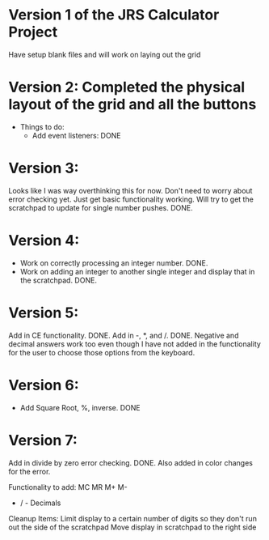 # Version 1 of the JRS Calculator Project
   Have setup blank files and will work on laying out the grid

# Version 2: Completed the physical layout of the grid and all the buttons
   - Things to do:
      - Add event listeners: DONE

# Version 3:
   Looks like I was way overthinking this for now. Don't need to worry about error
   checking yet. Just get basic functionality working.
   Will try to get the scratchpad to update for single number pushes. DONE.

# Version 4:
   - Work on correctly processing an integer number. DONE.
   - Work on adding an integer to another single integer and display that
      in the scratchpad. DONE.

# Version 5:
   Add in CE functionality. DONE.
   Add in -, *, and /. DONE.
   Negative and decimal answers work too even though I have not added in the functionality
      for the user to choose those options from the keyboard.

# Version 6:
   - Add Square Root, %, inverse. DONE

# Version 7:
   Add in divide by zero error checking. DONE.
   Also added in color changes for the error.


Functionality to add:
   MC
   MR
   M+
   M-
   + / -
   Decimals


Cleanup Items:
   Limit display to a certain number of digits so they don't run out the side of
      the scratchpad
   Move display in scratchpad to the right side